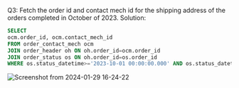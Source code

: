 Q3: Fetch the order id and contact mech id for the shipping address of the orders completed in October of 2023.
Solution:
```sql
SELECT
ocm.order_id, ocm.contact_mech_id
FROM order_contact_mech ocm 
JOIN order_header oh ON oh.order_id=ocm.order_id
JOIN order_status os ON oh.order_id=os.order_id
WHERE os.status_datetime>='2023-10-01 00:00:00.000' AND os.status_datetime<'2023-11-01' and os.status_id='ORDER_COMPLETED';
```
![Screenshot from 2024-01-29 16-24-22](https://github.com/dextro19/SQL-Assignment-Part-2/assets/157474091/8eefdea2-5a53-465a-99ac-a31f621f774b)
